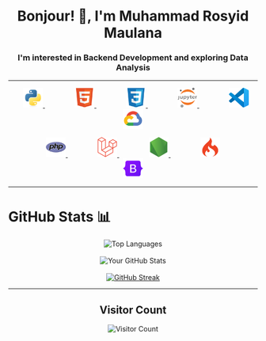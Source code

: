 
<div align="center">
  <h1>Bonjour! 👋, I'm Muhammad Rosyid Maulana</h1>
  <h3>I'm interested in Backend Development and exploring Data Analysis</h3>
</div>

<hr>

<p align="center">  
  <a style="margin: 5px 30px" href="https://www.w3schools.com/python/" target="_blank" rel="noreferrer"> 
  	<img src="https://raw.githubusercontent.com/devicons/devicon/master/icons/python/python-original.svg" alt="python" width="40" height="40"/> 
  </a>
  <a style="margin: 5px 30px" href="https://www.w3.org/html/" target="_blank" rel="noreferrer"> 
  	<img src="https://raw.githubusercontent.com/devicons/devicon/master/icons/html5/html5-original.svg" alt="html5" width="40" height="40"/> 
  </a> 
  <a style="margin: 5px 30px" href="https://www.w3schools.com/css/" target="_blank" rel="noreferrer"> 
  	<img src="https://raw.githubusercontent.com/devicons/devicon/master/icons/css3/css3-original.svg" alt="css3" width="40" height="40"/> 
  </a> 
  
  <a style="margin: 5px 30px" href="https://jupyter.org/" target="_blank" rel="noreferrer"> 
  	<img src="https://raw.githubusercontent.com/devicons/devicon/master/icons/jupyter/jupyter-original-wordmark.svg" alt="jupyter" width="40" height="40"/> 
  </a>
  <a style="margin: 5px 30px" href="https://code.visualstudio.com/" target="_blank" rel="noreferrer"> 
	<img src="https://raw.githubusercontent.com/devicons/devicon/master/icons/vscode/vscode-original.svg" alt="vscode" width="40" height="40"/> 
  </a>
  <a style="margin: 5px 30px" href="https://cloud.google.com/" target="_blank" rel="noreferrer"> 
  	<img src="https://raw.githubusercontent.com/devicons/devicon/master/icons/googlecloud/googlecloud-original.svg" alt="gcp" width="40" height="40"/> 
  </a>
</p>

<p align="center">
  <a style="margin: 5px 30px" href="https://www.php.net/" target="_blank" rel="noreferrer"> 
  	<img src="https://raw.githubusercontent.com/devicons/devicon/master/icons/php/php-original.svg" alt="php" width="40" height="40"/> 
  </a>
  <a style="margin: 5px 30px" href="https://laravel.com/" target="_blank" rel="noreferrer"> 
  	<img src="https://raw.githubusercontent.com/devicons/devicon/master/icons/laravel/laravel-original.svg" alt="laravel" width="40" height="40"/> 
  </a>
  <a style="margin: 5px 30px" href="https://nodejs.org/" target="_blank" rel="noreferrer"> 
  	<img src="https://raw.githubusercontent.com/devicons/devicon/master/icons/nodejs/nodejs-original.svg" alt="nodejs" width="40" height="40"/> 
  </a>
  <a style="margin: 5px 30px" href="https://codeigniter.com/" target="_blank" rel="noreferrer"> 
  	<img src="https://raw.githubusercontent.com/devicons/devicon/master/icons/codeigniter/codeigniter-plain.svg" alt="codeigniter" width="40" height="40"/> 
  </a>
  <a style="margin: 5px 30px" href="https://getbootstrap.com" target="_blank" rel="noreferrer"> 
  	<img src="https://raw.githubusercontent.com/devicons/devicon/master/icons/bootstrap/bootstrap-original.svg" alt="bootstrap" width="40" height="40"/> 
  </a>
</p>

<hr>

<h1>GitHub Stats 📊</h1>
</div>
<div align="center" >
  <img src="https://github-readme-stats.vercel.app/api/top-langs/?username=RosyidMaulana&layout=compact&theme=radical" alt="Top Languages" />
</div>
<br>
<div align="center" >
  <img src="https://github-readme-stats.vercel.app/api?username=RosyidMaulana&show_icons=true&theme=radical&card_width=300" alt="Your GitHub Stats" />
</div>
<br>
<div align="center" >
  <a href="https://git.io/streak-stats">
    <img src="https://streak-stats.demolab.com?user=RosyidMaulana&theme=midnight-purple" alt="GitHub Streak" />
  </a>
<hr>
<!--
## My Favorite Projects
[![ReadMe Card](https://github-readme-stats.vercel.app/api/pin/?username=yourusername&repo=yourrepository)](https://github.com/yourusername/yourrepository)
-->

## Visitor Count
![Visitor Count](https://komarev.com/ghpvc/?username=RosyidMaulana&color=blue)


